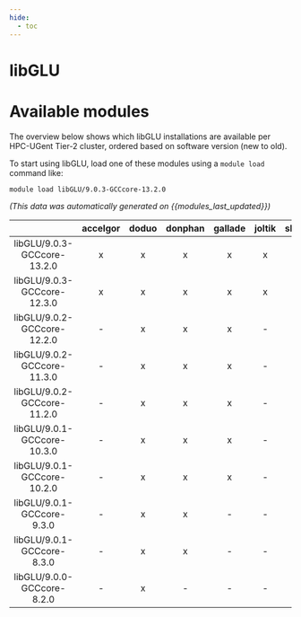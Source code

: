 ```yaml
---
hide:
  - toc
---
```


libGLU
======

# Available modules


The overview below shows which libGLU installations are available per HPC-UGent Tier-2 cluster, ordered based on software version (new to old).

To start using libGLU, load one of these modules using a `module load` command like:

```shell
module load libGLU/9.0.3-GCCcore-13.2.0
```

*(This data was automatically generated on {{modules_last_updated}})*  

| |accelgor|doduo|donphan|gallade|joltik|shinx|skitty|
| :---: | :---: | :---: | :---: | :---: | :---: | :---: | :---: |
|libGLU/9.0.3-GCCcore-13.2.0|x|x|x|x|x|x|x|
|libGLU/9.0.3-GCCcore-12.3.0|x|x|x|x|x|x|x|
|libGLU/9.0.2-GCCcore-12.2.0|-|x|x|x|-|x|-|
|libGLU/9.0.2-GCCcore-11.3.0|-|x|x|x|-|-|-|
|libGLU/9.0.2-GCCcore-11.2.0|-|x|x|x|-|-|-|
|libGLU/9.0.1-GCCcore-10.3.0|-|x|x|x|-|-|-|
|libGLU/9.0.1-GCCcore-10.2.0|-|x|x|x|-|-|-|
|libGLU/9.0.1-GCCcore-9.3.0|-|x|x|-|-|-|-|
|libGLU/9.0.1-GCCcore-8.3.0|-|x|x|-|-|-|-|
|libGLU/9.0.0-GCCcore-8.2.0|-|x|-|-|-|-|-|
